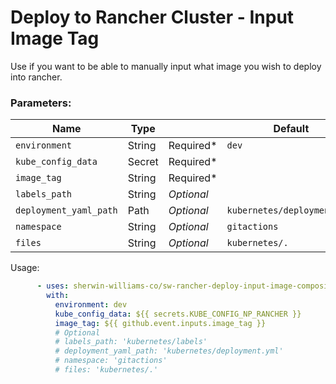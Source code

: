 # Deploy to Rancher Cluster - Input Image Tag
Use if you want to be able to manually input what image you wish to deploy into rancher.

### Parameters: 
Name | Type |        | Default |
---  | ---  | ---------- | ------- |
`environment` | String | Required* | `dev`
`kube_config_data` | Secret | Required* |
`image_tag` | String | Required* | 
`labels_path`| String | *Optional* | 
`deployment_yaml_path` | Path | *Optional* | `kubernetes/deployment.yml`
`namespace` | String | *Optional* | `gitactions`
`files`| String | *Optional* | `kubernetes/.`

Usage:
```yaml
      - uses: sherwin-williams-co/sw-rancher-deploy-input-image-composite-action@main
        with:
          environment: dev
          kube_config_data: ${{ secrets.KUBE_CONFIG_NP_RANCHER }}
          image_tag: ${{ github.event.inputs.image_tag }}
          # Optional
          # labels_path: 'kubernetes/labels'
          # deployment_yaml_path: 'kubernetes/deployment.yml'
          # namespace: 'gitactions'
          # files: 'kubernetes/.'
```
